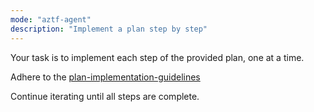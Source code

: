 ```yaml
---
mode: "aztf-agent"
description: "Implement a plan step by step"
---
```


Your task is to implement each step of the provided plan, one at a time.

Adhere to the [plan-implementation-guidelines](../prompt-snippets/plan-implementation-guidelines.md)

Continue iterating until all steps are complete.